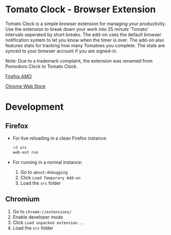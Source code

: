 # Tomato Clock - Browser Extension

Tomato Clock is a simple browser extension for managing your productivity. Use the extension to break down your work into 25 minute 'Tomato' intervals seperated by short breaks. The add-on uses the default browser notification system to let you know when the timer is over. The add-on also features stats for tracking how many Tomatoes you complete. The stats are synced to your browser account if you are signed-in.

Note: Due to a trademark complaint, the extension was renamed from Pomodoro Clock to Tomato Clock.

[Firefox AMO](https://addons.mozilla.org/en-US/firefox/addon/tomato-clock/)

[Chrome Web Store](https://chrome.google.com/webstore/detail/tomato-clock/enemipdanmallpjakiehedcgjmibjihj)

# Development

## Firefox

* For live reloading in a clean Firefox instance:

  ```sh
  cd src
  web-ext run
  ```

* For running in a normal instance:

  1. Go to `about:debugging`
  2. Click `Load Temporary Add-on`
  3. Load the `src` folder

## Chromium

1. Go to `chrome://extensions/`
2. Enable developer mode
3. Click `Load unpacked extension...`
4. Load the `src` folder
